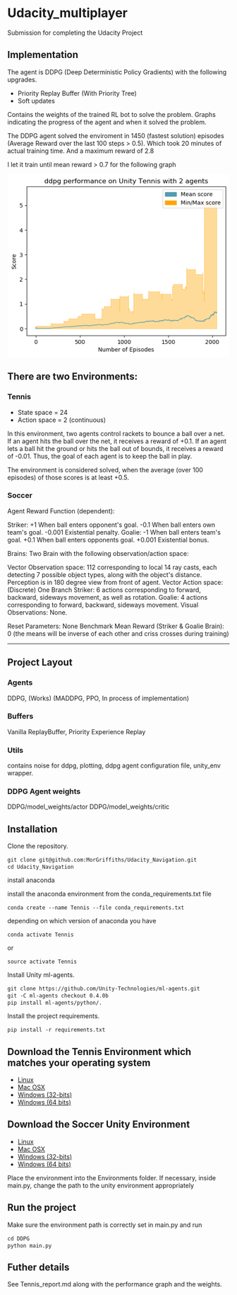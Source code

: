# Udacity_multiplayer

Submission for completing the Udacity Project

## Implementation

The agent is DDPG (Deep Deterministic Policy Gradients) with the following upgrades.

- Priority Replay Buffer (With Priority Tree)
- Soft updates

Contains the weights of the trained RL bot to solve the problem.
Graphs indicating the progress of the agent and when it solved the problem.

The DDPG agent solved the enviroment in 1450 (fastest solution) episodes (Average Reward over the last 100 steps > 0.5). Which took 20 minutes of actual training time. And a maximum reward of 2.8

I let it train until mean reward > 0.7 for the following graph

![Graph](/Assets/ddpg_performance.png)

## There are two Environments:

### Tennis

- State space = 24
- Action space = 2 (continuous)

In this environment, two agents control rackets to bounce a ball over a net. If an agent hits the ball over the net, it receives a reward of +0.1. If an agent lets a ball hit the ground or hits the ball out of bounds, it receives a reward of -0.01. Thus, the goal of each agent is to keep the ball in play.

The environment is considered solved, when the average (over 100 episodes) of those scores is at least +0.5.

### Soccer

Agent Reward Function (dependent):

Striker:
    +1 When ball enters opponent's goal.
    -0.1 When ball enters own team's goal.
    -0.001 Existential penalty.
Goalie:
    -1 When ball enters team's goal.
    +0.1 When ball enters opponents goal.
    +0.001 Existential bonus.

Brains: Two Brain with the following observation/action space:

Vector Observation space: 112 corresponding to local 14 ray casts, each detecting 7 possible object types, along with the object's distance. Perception is in 180 degree view from front of agent.
Vector Action space: (Discrete) One Branch
    Striker: 6 actions corresponding to forward, backward, sideways movement, as well as rotation.
    Goalie: 4 actions corresponding to forward, backward, sideways movement.
Visual Observations: None.

Reset Parameters: None
Benchmark Mean Reward (Striker & Goalie Brain): 0 (the means will be inverse of each other and criss crosses during training)

---

## Project Layout

### Agents

DDPG, (Works)
(MADDPG, PPO, In process of implementation)

### Buffers

Vanilla ReplayBuffer, Priority Experience Replay

### Utils

contains noise for ddpg, plotting, ddpg agent configuration file, unity_env wrapper.

### DDPG Agent weights

DDPG/model_weights/actor
DDPG/model_weights/critic

## Installation

Clone the repository.

```
git clone git@github.com:MorGriffiths/Udacity_Navigation.git
cd Udacity_Navigation
```

install anaconda

install the anaconda environment from the conda_requirements.txt file

```
conda create --name Tennis --file conda_requirements.txt
```

depending on which version of anaconda you have

```
conda activate Tennis
```
or 
```
source activate Tennis
```

Install Unity ml-agents.

```
git clone https://github.com/Unity-Technologies/ml-agents.git
git -C ml-agents checkout 0.4.0b
pip install ml-agents/python/.
```

Install the project requirements.

```
pip install -r requirements.txt
```

## Download the Tennis Environment which matches your operating system

- [Linux](https://s3-us-west-1.amazonaws.com/udacity-drlnd/P3/Tennis/Tennis_Linux.zip)
- [Mac OSX](https://s3-us-west-1.amazonaws.com/udacity-drlnd/P3/Tennis/Tennis.app.zip)
- [Windows (32-bits)](https://s3-us-west-1.amazonaws.com/udacity-drlnd/P3/Tennis/Tennis_Windows_x86.zip)
- [Windows (64 bits)](https://s3-us-west-1.amazonaws.com/udacity-drlnd/P3/Tennis/Tennis_Windows_x86_64.zip)

## Download the Soccer Unity Environment

- [Linux](https://s3-us-west-1.amazonaws.com/udacity-drlnd/P3/Soccer/Soccer_Linux.zip)
- [Mac OSX](https://s3-us-west-1.amazonaws.com/udacity-drlnd/P3/Soccer/Soccer.app.zip)
- [Windows (32-bits)](https://s3-us-west-1.amazonaws.com/udacity-drlnd/P3/Soccer/Soccer_Windows_x86.zip)
- [Windows (64 bits)](https://s3-us-west-1.amazonaws.com/udacity-drlnd/P3/Soccer/Soccer_Windows_x86_64.zip)

Place the environment into the Environments folder.
If necessary, inside main.py, change the path to the unity environment appropriately

## Run the project

Make sure the environment path is correctly set in main.py and run 

```
cd DDPG
python main.py
```

## Futher details

See Tennis_report.md along with the performance graph and the weights.